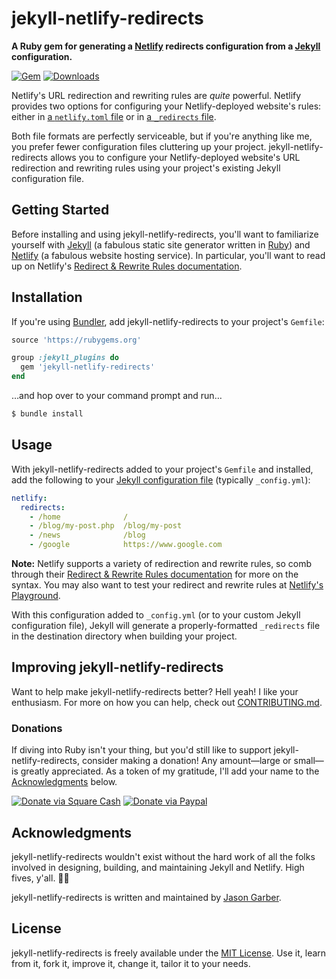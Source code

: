 # jekyll-netlify-redirects

**A Ruby gem for generating a [Netlify](https://www.netlify.com) redirects configuration from a [Jekyll](https://jekyllrb.com) configuration.**

[![Gem](https://img.shields.io/gem/v/jekyll-netlify-redirects.svg?style=for-the-badge)](https://rubygems.org/gems/jekyll-netlify-redirects)
[![Downloads](https://img.shields.io/gem/dt/jekyll-netlify-redirects.svg?style=for-the-badge)](https://rubygems.org/gems/jekyll-netlify-redirects)

Netlify's URL redirection and rewriting rules are _quite_ powerful. Netlify provides two options for configuring your Netlify-deployed website's rules: either in [a `netlify.toml` file](https://www.netlify.com/docs/netlify-toml-reference/) or in [a `_redirects` file](https://www.netlify.com/docs/redirects/).

Both file formats are perfectly serviceable, but if you're anything like me, you prefer fewer configuration files cluttering up your project. jekyll-netlify-redirects allows you to configure your Netlify-deployed website's URL redirection and rewriting rules using your project's existing Jekyll configuration file.

## Getting Started

Before installing and using jekyll-netlify-redirects, you'll want to familiarize yourself with [Jekyll](https://jekyllrb.com) (a fabulous static site generator written in [Ruby](https://www.ruby-lang.org)) and [Netlify](https://www.netlify.com) (a fabulous website hosting service). In particular, you'll want to read up on Netlify's [Redirect & Rewrite Rules documentation](https://www.netlify.com/docs/redirects/).

## Installation

If you're using [Bundler](https://bundler.io), add jekyll-netlify-redirects to your project's `Gemfile`:

```rb
source 'https://rubygems.org'

group :jekyll_plugins do
  gem 'jekyll-netlify-redirects'
end
```

…and hop over to your command prompt and run…

```sh
$ bundle install
```

## Usage

With jekyll-netlify-redirects added to your project's `Gemfile` and installed, add the following to your [Jekyll configuration file](https://jekyllrb.com/docs/configuration/) (typically `_config.yml`):

```yaml
netlify:
  redirects:
    - /home              /
    - /blog/my-post.php  /blog/my-post
    - /news              /blog
    - /google            https://www.google.com
```

**Note:** Netlify supports a variety of redirection and rewrite rules, so comb through their [Redirect & Rewrite Rules documentation](https://www.netlify.com/docs/redirects/) for more on the syntax. You may also want to test your redirect and rewrite rules at [Netlify's Playground](https://play.netlify.com/redirects).

With this configuration added to `_config.yml` (or to your custom Jekyll configuration file), Jekyll will generate a properly-formatted `_redirects` file in the destination directory when building your project.

## Improving jekyll-netlify-redirects

Want to help make jekyll-netlify-redirects better? Hell yeah! I like your enthusiasm. For more on how you can help, check out [CONTRIBUTING.md](https://github.com/jgarber623/jekyll-netlify-redirects/blob/master/CONTRIBUTING.md).

### Donations

If diving into Ruby isn't your thing, but you'd still like to support jekyll-netlify-redirects, consider making a donation! Any amount—large or small—is greatly appreciated. As a token of my gratitude, I'll add your name to the [Acknowledgments](#acknowledgments) below.

[![Donate via Square Cash](https://img.shields.io/badge/square%20cash-$jgarber-28c101.svg?style=for-the-badge)](https://cash.me/$jgarber)
[![Donate via Paypal](https://img.shields.io/badge/paypal-jgarber-009cde.svg?style=for-the-badge)](https://www.paypal.me/jgarber)

## Acknowledgments

jekyll-netlify-redirects wouldn't exist without the hard work of all the folks involved in designing, building, and maintaining Jekyll and Netlify. High fives, y'all. 🙌🏻

jekyll-netlify-redirects is written and maintained by [Jason Garber](https://sixtwothree.org).

## License

jekyll-netlify-redirects is freely available under the [MIT License](https://opensource.org/licenses/MIT). Use it, learn from it, fork it, improve it, change it, tailor it to your needs.
